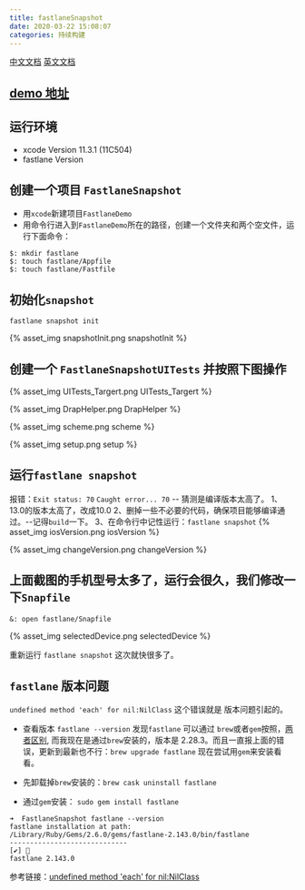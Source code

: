 ```yaml
---
title: fastlaneSnapshot
date: 2020-03-22 15:08:07
categories: 持续构建
---
```


[中文文档](https://s0docs0fastlane0tools.icopy.site/getting-started/ios/screenshots/)
[英文文档](https://docs.fastlane.tools/getting-started/ios/screenshots/)

## [demo 地址](https://github.com/YUJINHAI2015/FastlaneDemo/tree/master/FastlaneSnapshot)

## 运行环境
- xcode Version 11.3.1 (11C504)
- fastlane Version

## 创建一个项目 `FastlaneSnapshot`
- 用`xcode`新建项目`FastlaneDemo`
- 用命令行进入到`FastlaneDemo`所在的路径，创建一个文件夹和两个空文件，运行下面命令：

```
$: mkdir fastlane
$: touch fastlane/Appfile
$: touch fastlane/Fastfile

```

## 初始化`snapshot`
`fastlane snapshot init`

{% asset_img snapshotInit.png snapshotInit %}

## 创建一个 `FastlaneSnapshotUITests` 并按照下图操作

{% asset_img UITests_Targert.png UITests_Targert %}

{% asset_img DrapHelper.png DrapHelper %}

{% asset_img scheme.png scheme %}

{% asset_img setup.png setup %}

## 运行`fastlane snapshot`

报错：`Exit status: 70`   `Caught error... 70`  -- 猜测是编译版本太高了。
1、13.0的版本太高了，改成10.0
2、删掉一些不必要的代码，确保项目能够编译通过。--记得`build`一下。
3、在命令行中记性运行：`fastlane snapshot`
{% asset_img iosVersion.png iosVersion %}

{% asset_img changeVersion.png changeVersion %}

## 上面截图的手机型号太多了，运行会很久，我们修改一下`Snapfile`

`&: open fastlane/Snapfile `

{% asset_img selectedDevice.png selectedDevice %}

重新运行 `fastlane snapshot` 这次就快很多了。


## `fastlane` 版本问题
`undefined method 'each' for nil:NilClass` 这个错误就是 版本问题引起的。

- 查看版本 `fastlane --version`
发现`fastlane` 可以通过 `brew`或者`gem`按照，[两者区别](https://www.cnblogs.com/ayseeing/p/3610777.html),
而我现在是通过`brew`安装的，版本是 2.28.3。而且一直报上面的错误，更新到最新也不行：`brew upgrade fastlane`
现在尝试用`gem`来安装看看。

- 先卸载掉`brew`安装的：`brew cask uninstall fastlane`

- 通过`gem`安装： `sudo gem install fastlane`
```
➜  FastlaneSnapshot fastlane --version
fastlane installation at path:
/Library/Ruby/Gems/2.6.0/gems/fastlane-2.143.0/bin/fastlane
-----------------------------
[✔] 🚀 
fastlane 2.143.0

```
参考链接：[undefined method 'each' for nil:NilClass](https://github.com/fastlane/fastlane/issues/15496)
